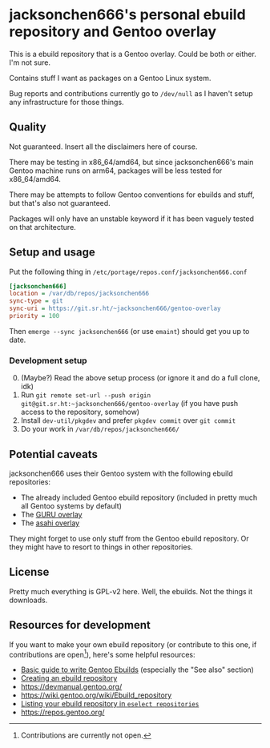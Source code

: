 # jacksonchen666's personal ebuild repository and Gentoo overlay

This is a ebuild repository that is a Gentoo overlay. Could be both or
either. I'm not sure.

Contains stuff I want as packages on a Gentoo Linux system.

Bug reports and contributions currently go to `/dev/null` as I haven't setup
any infrastructure for those things.

[^contributions_status]: Contributions are currently not open.

## Quality

Not guaranteed. Insert all the disclaimers here of course.

There may be testing in x86_64/amd64, but since jacksonchen666's main Gentoo
machine runs on arm64, packages will be less tested for x86_64/amd64.

There may be attempts to follow Gentoo conventions for ebuilds and stuff,
but that's also not guaranteed.

Packages will only have an unstable keyword if it has been vaguely tested on
that architecture.

## Setup and usage

Put the following thing in `/etc/portage/repos.conf/jacksonchen666.conf`

```ini
[jacksonchen666]
location = /var/db/repos/jacksonchen666
sync-type = git
sync-uri = https://git.sr.ht/~jacksonchen666/gentoo-overlay
priority = 100
```

Then `emerge --sync jacksonchen666` (or use `emaint`) should get you up to
date.

### Development setup

0. (Maybe?) Read the above setup process (or ignore it and do a full clone,
   idk)
1. Run `git remote set-url --push origin
   git@git.sr.ht:~jacksonchen666/gentoo-overlay` (if you have push access to
   the repository, somehow)
2. Install `dev-util/pkgdev` and prefer `pkgdev commit` over `git commit`
3. Do your work in `/var/db/repos/jacksonchen666/`

## Potential caveats

jacksonchen666 uses their Gentoo system with the following ebuild
repositories:
- The already included Gentoo ebuild repository (included in pretty much all
  Gentoo systems by default)
- The [GURU overlay][guru]
- The [asahi overlay][asahi]

[guru]:https://wiki.gentoo.org/wiki/Project:GURU

[asahi]:https://github.com/gentoo-mirror/asahi

They might forget to use only stuff from the Gentoo ebuild repository. Or
they might have to resort to things in other repositories.

## License

Pretty much everything is GPL-v2 here. Well, the ebuilds. Not the things it
downloads.

## Resources for development

If you want to make your own ebuild repository (or contribute to this one,
if contributions are open[^contributions_status]), here's some helpful
resources:
- [Basic guide to write Gentoo Ebuilds](https://wiki.gentoo.org/wiki/Basic_guide_to_write_Gentoo_Ebuilds) (especially the "See also" section)
- [Creating an ebuild repository](https://wiki.gentoo.org/wiki/Eselect/Repository#Create_a_new_ebuild_repository)
- <https://devmanual.gentoo.org/>
- <https://wiki.gentoo.org/wiki/Ebuild_repository>
- [Listing your ebuild repository in `eselect repositories`](https://wiki.gentoo.org/wiki/Project:Overlays/Overlays_guide)
- <https://repos.gentoo.org/>
